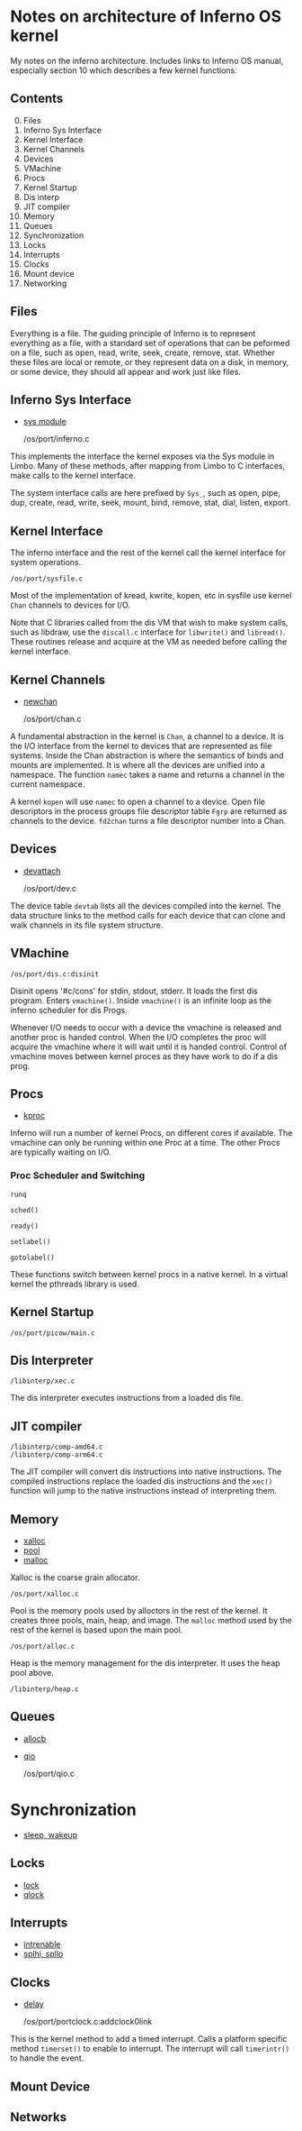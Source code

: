 # Notes on architecture of Inferno OS kernel

My notes on the inferno architecture. Includes links to Inferno OS manual, especially section
10 which describes a few kernel functions. 

## Contents
0. Files
1. Inferno Sys Interface
2. Kernel Interface
3. Kernel Channels
4. Devices
5. VMachine
6. Procs
7. Kernel Startup
8. Dis interp
9. JIT compiler
9. Memory
10. Queues
11. Synchronization
12. Locks
13. Interrupts
14. Clocks
15. Mount device
16. Networking

## Files

Everything is a file. The guiding principle of Inferno is to represent everything as a file,
with a standard set of operations that can be peformed on a file, such as open, read, write,
seek, create, remove, stat.  Whether these files are local or remote, or they represent 
data on a disk, in memory, or some device, they should all appear and work just like files.

## Inferno Sys Interface

- [sys module](https://inferno-os.org/inferno/man/2/sys.html)

	/os/port/inferno.c

This implements the interface the kernel exposes via the Sys module in Limbo.
Many of these methods, after mapping from Limbo to C interfaces, make calls
to the kernel interface.

The system interface calls are here prefixed by `Sys_`, such as open, pipe, dup,
create, read, write, seek, mount, bind, remove, stat, dial, listen, export.


## Kernel Interface

The inferno interface and the rest of the kernel call the kernel interface for system operations.

	/os/port/sysfile.c

Most of the implementation of kread, kwrite, kopen, etc in sysfile use kernel `Chan` channels
to devices for I/O.

Note that C libraries called from the dis VM that wish to make system calls, such as libdraw,
use the `discall.c` interface for `libwrite()` and `libread()`.  These
routines release and acquire at the VM as needed before calling the kernel interface.


## Kernel Channels

- [newchan](https://inferno-os.org/inferno/man/10/newchan.html)

	/os/port/chan.c

A fundamental abstraction in the kernel is `Chan`, a channel to a device.  It is the I/O interface 
 from the kernel to devices that are represented as file systems. 
Inside the Chan abstraction is where the semantics of binds and mounts are implemented.
It is where all the devices are unified into a namespace.  The function `namec`
takes a name and returns a channel in the current namespace.

A kernel `kopen` will use `namec` to open a channel to a device. 
Open file descriptors in the process groups file descriptor table `Fgrp` are returned
as channels to the device.  `fd2chan` turns a file descriptor number into a Chan.

## Devices

- [devattach](https://inferno-os.org/inferno/man/10/devattach.html)

	/os/port/dev.c

The device table `devtab`  lists all the devices compiled into the kernel. 
The data structure links to the method calls for each device that can clone
and walk channels in its file system structure.
	

## VMachine

	/os/port/dis.c:disinit

Disinit opens '#c/cons' for stdin, stdout, stderr. It loads the first dis program.
Enters `vmachine()`. Inside `vmachine()` is an infinite loop as the inferno scheduler for dis Progs.

Whenever I/O needs to occur with a device the vmachine is released and another proc is handed control.
When the I/O completes the proc will acquire the vmachine where it will wait until it is handed control.
Control of vmachine moves between kernel proces as they have work to do if a dis prog.

## Procs 

- [kproc](https://inferno-os.org/inferno/man/10/kproc.html)

Inferno will run a number of kernel Procs, on different cores if available.
The vmachine can only be running within one Proc at a time. 
The other Procs are typically waiting on I/O.


### Proc Scheduler and Switching

	runq

	sched()

	ready()

	setlabel()

	gotolabel()

These functions switch between kernel procs in a native kernel. In a virtual kernel the pthreads library is used.

## Kernel Startup

	/os/port/picow/main.c

## Dis Interpreter

	/libinterp/xec.c

The dis interpreter executes instructions from a loaded dis file.

## JIT compiler

    /libinterp/comp-amd64.c
    /libinterp/comp-arm64.c

The JIT compiler will convert dis instructions into native instructions.
The compiled instructions replace the loaded dis instructions and the `xec()`
function will jump to the native instructions instead of interpreting them.

## Memory

- [xalloc](https://inferno-os.org/inferno/man/10/xalloc.html)
- [pool](https://plan9.io/magic/man2html/2/pool)
- [malloc](https://inferno-os.org/inferno/man/1/malloc.html)

Xalloc is the coarse grain allocator. 

	/os/port/xalloc.c

Pool is the memory pools used by alloctors in the rest of the kernel.
It creates three pools, main, heap, and image. The `malloc` method
used by the rest of the kernel is based upon the main pool.

	/os/port/alloc.c

Heap is the memory management for the dis interpreter. It uses
the heap pool above. 

	/libinterp/heap.c


## Queues

- [allocb](https://inferno-os.org/inferno/man/10/allocb.html)
- [qio](https://inferno-os.org/inferno/man/10/qio.html)

	/os/port/qio.c

# Synchronization

- [sleep, wakeup](https://inferno-os.org/inferno/man/10/sleep.html)

## Locks

- [lock](https://inferno-os.org/infero/man/10/lock.html)
- [qlock](https://inferno-os.org/infero/man/10/qlock.html)


## Interrupts

- [intrenable](https://inferno-os.org/inferno/man/10/intrenable.html)
- [splhi, spllo](https://inferno-os.org/inferno/man/10/spli.html)


## Clocks

- [delay](https;//inferno-os.org/inferno/man/10/delay.html)

	/os/port/portclock.c:addclock0link

This is the kernel method to add a timed interrupt. Calls a platform specific method `timerset()` 
to enable to interrupt. The interrupt will call `timerintr()` to handle the event.



## Mount Device


## Networks
